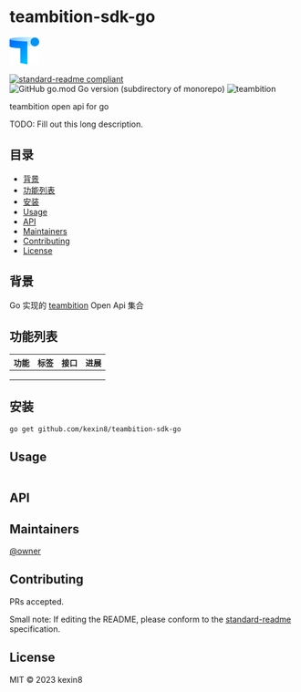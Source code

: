 # teambition-sdk-go

![banner](/img/banner.png)

[![standard-readme compliant](https://img.shields.io/badge/standard--readme-OK-green.svg?style=flat-square)](https://github.com/RichardLitt/standard-readme)
![GitHub go.mod Go version (subdirectory of monorepo)](https://img.shields.io/github/go-mod/go-version/kexin8/teambition-sdk-go?filename=go.mod)
![teambition](https://img.shields.io/badge/teambition-API-brightgreen)


teambition open api for go

TODO: Fill out this long description.

## 目录

- [背景](#背景)
- [功能列表](#功能列表)
- [安装](#安装)
- [Usage](#usage)
- [API](#api)
- [Maintainers](#maintainers)
- [Contributing](#contributing)
- [License](#license)


## 背景
Go 实现的 [teambition](https://www.teambition.com/) Open Api 集合

## 功能列表

| 功能 | 标签 | 接口 | 进展 |
| ---- | ---- | ---- | ---- |
|      |      |      |      |
|      |      |      |      |
|      |      |      |      |




## 安装

```
go get github.com/kexin8/teambition-sdk-go
```

## Usage

```
```

## API

## Maintainers

[@owner](https://github.com/owner)

## Contributing

PRs accepted.

Small note: If editing the README, please conform to the [standard-readme](https://github.com/RichardLitt/standard-readme) specification.

## License

MIT © 2023 kexin8

